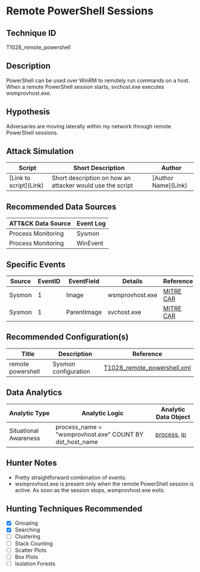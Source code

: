 # Remote PowerShell Sessions
## Technique ID
T1028\_remote\_powershell


## Description
PowerShell can be used over WinRM to remotely run commands on a host. When a remote PowerShell session starts, svchost.exe executes wsmprovhost.exe.


## Hypothesis
Adversaries are moving laterally within my network through remote PowerShell sessions. 

## Attack Simulation

| Script  | Short Description | Author | 
|---------|---------|---------|
| \[Link to script\](Link)| Short description on how an attacker would use the script | \[Author Name\](Link) |



## Recommended Data Sources

| ATT&CK Data Source | Event Log |
|---------|---------|
|Process Monitoring| Sysmon|
|Process Monitoring| WinEvent|  


## Specific Events

| Source | EventID | EventField | Details | Reference | 
|--------|---------|-------|---------|-----------| 
| Sysmon | 1 | Image | wsmprovhost.exe | [MITRE CAR](https://car.mitre.org/wiki/CAR-2014-11-004) |
| Sysmon | 1 | ParentImage | svchost.exe | [MITRE CAR](https://car.mitre.org/wiki/CAR-2014-11-004) |

## Recommended Configuration(s)
| Title | Description | Reference|
|---------|---------|---------|
|remote powershell | Sysmon configuration | [T1028\_remote\_powershell.xml](https://github.com/Cyb3rWard0g/ThreatHunter-Playbook/blob/master/attack_matrix/windows/sysmon_configs/T1028_remote_powershell.xml)



## Data Analytics 

| Analytic Type  | Analytic Logic | Analytic Data Object |
|--------|---------|---------|
|  Situational Awareness |  process\_name = "wsmprovhost.exe" COUNT BY dst\_host\_name | [process](https://github.com/Cyb3rWard0g/OSSEM/blob/master/detection_data_model/data_objects/process.md), [ip](https://github.com/Cyb3rWard0g/OSSEM/blob/master/detection_data_model/data_objects/ip.md) | 



## Hunter Notes
* Pretty straightforward combination of events.
* wsmprovhost.exe is present only when the remote PowerShell session is active. As soon as the session stops, wsmprovhost.exe exits. 


## Hunting Techniques Recommended

- [x] Grouping
- [x] Searching
- [ ] Clustering
- [ ] Stack Counting
- [ ] Scatter Plots
- [ ] Box Plots
- [ ] Isolation Forests